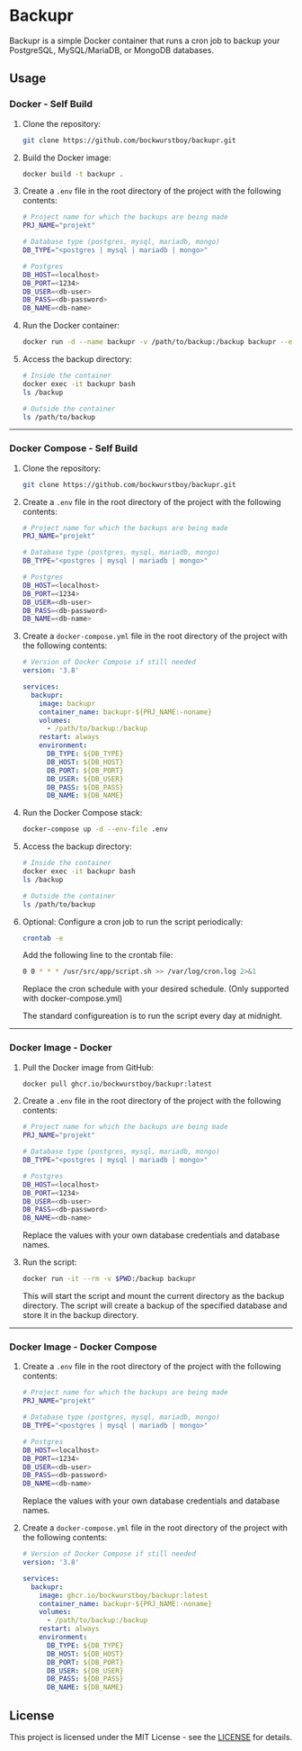# Backupr

Backupr is a simple Docker container that runs a cron job to backup your PostgreSQL, MySQL/MariaDB, or MongoDB databases.

## Usage

### Docker - Self Build

1. Clone the repository:

   ```bash
   git clone https://github.com/bockwurstboy/backupr.git
   ```

2. Build the Docker image:

   ```bash
   docker build -t backupr .
   ```

3. Create a `.env` file in the root directory of the project with the following contents:

   ```bash
   # Project name for which the backups are being made
   PRJ_NAME="projekt"

   # Database type (postgres, mysql, mariadb, mongo)
   DB_TYPE="<postgres | mysql | mariadb | mongo>"

   # Postgres
   DB_HOST=<localhost>
   DB_PORT=<1234>
   DB_USER=<db-user>
   DB_PASS=<db-password>
   DB_NAME=<db-name>
   ```

4. Run the Docker container:

   ```bash
   docker run -d --name backupr -v /path/to/backup:/backup backupr --env-file .env
   ```

5. Access the backup directory:

   ```bash
   # Inside the container
   docker exec -it backupr bash
   ls /backup

   # Outside the container
   ls /path/to/backup
   ```

---

### Docker Compose - Self Build

1. Clone the repository:

   ```bash
   git clone https://github.com/bockwurstboy/backupr.git
   ```

2. Create a `.env` file in the root directory of the project with the following contents:

   ```bash
   # Project name for which the backups are being made
   PRJ_NAME="projekt"

   # Database type (postgres, mysql, mariadb, mongo)
   DB_TYPE="<postgres | mysql | mariadb | mongo>"

   # Postgres
   DB_HOST=<localhost>
   DB_PORT=<1234>
   DB_USER=<db-user>
   DB_PASS=<db-password>
   DB_NAME=<db-name>
   ```

3. Create a `docker-compose.yml` file in the root directory of the project with the following contents:

   ```yaml
   # Version of Docker Compose if still needed
   version: '3.8'

   services:
     backupr:
       image: backupr
       container_name: backupr-${PRJ_NAME:-noname}
       volumes:
         - /path/to/backup:/backup
       restart: always
       environment:
         DB_TYPE: ${DB_TYPE}
         DB_HOST: ${DB_HOST}
         DB_PORT: ${DB_PORT}
         DB_USER: ${DB_USER}
         DB_PASS: ${DB_PASS}
         DB_NAME: ${DB_NAME}
   ```

4. Run the Docker Compose stack:

   ```bash
   docker-compose up -d --env-file .env
   ```

5. Access the backup directory:

   ```bash
   # Inside the container
   docker exec -it backupr bash
   ls /backup

   # Outside the container
   ls /path/to/backup
   ```

6. Optional: Configure a cron job to run the script periodically:

   ```bash
   crontab -e
   ```

   Add the following line to the crontab file:

   ```bash
   0 0 * * * /usr/src/app/script.sh >> /var/log/cron.log 2>&1
   ```

   Replace the cron schedule with your desired schedule. (Only supported with docker-compose.yml)

   The standard configureation is to run the script every day at midnight.

---

### Docker Image - Docker

1. Pull the Docker image from GitHub:

   ```bash
   docker pull ghcr.io/bockwurstboy/backupr:latest
   ```

2. Create a `.env` file in the root directory of the project with the following contents:

   ```bash
   # Project name for which the backups are being made
   PRJ_NAME="projekt"

   # Database type (postgres, mysql, mariadb, mongo)
   DB_TYPE="<postgres | mysql | mariadb | mongo>"

   # Postgres
   DB_HOST=<localhost>
   DB_PORT=<1234>
   DB_USER=<db-user>
   DB_PASS=<db-password>
   DB_NAME=<db-name>
   ```

   Replace the values with your own database credentials and database names.

3. Run the script:

   ```bash
   docker run -it --rm -v $PWD:/backup backupr
   ```

   This will start the script and mount the current directory as the backup directory. The script will create a backup of the specified database and store it in the backup directory.

---

### Docker Image - Docker Compose

1. Create a `.env` file in the root directory of the project with the following contents:

   ```bash
   # Project name for which the backups are being made
   PRJ_NAME="projekt"

   # Database type (postgres, mysql, mariadb, mongo)
   DB_TYPE="<postgres | mysql | mariadb | mongo>"

   # Postgres
   DB_HOST=<localhost>
   DB_PORT=<1234>
   DB_USER=<db-user>
   DB_PASS=<db-password>
   DB_NAME=<db-name>
   ```

   Replace the values with your own database credentials and database names.

2. Create a `docker-compose.yml` file in the root directory of the project with the following contents:

   ```yaml
   # Version of Docker Compose if still needed
   version: '3.8'

   services:
     backupr:
       image: ghcr.io/bockwurstboy/backupr:latest
       container_name: backupr-${PRJ_NAME:-noname}
       volumes:
         - /path/to/backup:/backup
       restart: always
       environment:
         DB_TYPE: ${DB_TYPE}
         DB_HOST: ${DB_HOST}
         DB_PORT: ${DB_PORT}
         DB_USER: ${DB_USER}
         DB_PASS: ${DB_PASS}
         DB_NAME: ${DB_NAME}
   ```

## License

This project is licensed under the MIT License - see the [LICENSE](https://opensource.org/license/mit) for details.
